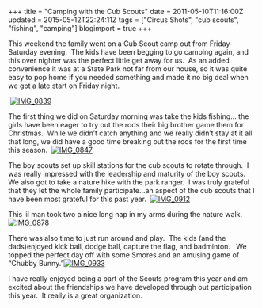 +++
title = "Camping with the Cub Scouts"
date = 2011-05-10T11:16:00Z
updated = 2015-05-12T22:24:11Z
tags = ["Circus Shots", "cub scouts", "fishing", "camping"]
blogimport = true 
+++

This weekend the family went on a Cub Scout camp out from Friday- Saturday evening.&#160; The kids have been begging to go camping again, and this over nighter was the perfect little get away for us.&#160; As an added convenience it was at a State Park not far from our house, so it was quite easy to pop home if you needed something and made it no big deal when we got a late start on Friday night.

&#160;[![IMG_0839](https://latc.s3.amazonaws.com/wp-content/uploads/2011/05/IMG_0839.jpg "IMG_0839")](https://latc.s3.amazonaws.com/wp-content/uploads/2011/05/IMG_0839.jpg)

The first thing we did on Saturday morning was take the kids fishing… the girls have been eager to try out the rods their big brother game them for Christmas.&#160; While we didn’t catch anything and we really didn’t stay at it all that long, we did have a good time breaking out the rods for the first time this season.&#160; [![IMG_0847](https://latc.s3.amazonaws.com/wp-content/uploads/2011/05/IMG_0847.jpg "IMG_0847")](https://latc.s3.amazonaws.com/wp-content/uploads/2011/05/IMG_0847.jpg)

The boy scouts set up skill stations for the cub scouts to rotate through.&#160; I was really impressed with the leadership and maturity of the boy scouts.&#160; We also got to take a nature hike with the park ranger.&#160; I was truly grateful that they let the whole family participate…an aspect of the cub scouts that I have been most grateful for this past year.&#160; [![IMG_0912](https://latc.s3.amazonaws.com/wp-content/uploads/2011/05/IMG_0912.jpg "IMG_0912")](https://latc.s3.amazonaws.com/wp-content/uploads/2011/05/IMG_0912.jpg)

This lil man took two a nice long nap in my arms during the nature walk.[![IMG_0878](https://latc.s3.amazonaws.com/wp-content/uploads/2011/05/IMG_0878.jpg "IMG_0878")](https://latc.s3.amazonaws.com/wp-content/uploads/2011/05/IMG_0878.jpg)

There was also time to just run around and play.&#160; The kids (and the dads)enjoyed kick ball, dodge ball, capture the flag, and badminton.&#160;&#160; We topped the perfect day off with some Smores and an amusing game of “Chubby Bunny.”[![IMG_0933](https://latc.s3.amazonaws.com/wp-content/uploads/2011/05/IMG_0933.jpg "IMG_0933")](https://latc.s3.amazonaws.com/wp-content/uploads/2011/05/IMG_0933.jpg)

I have really enjoyed being a part of the Scouts program this year and am excited about the friendships we have developed through out participation this year.&#160; It really is a great organization.&#160; 
